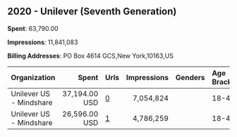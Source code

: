 ## 2020 - Unilever (Seventh Generation) 
**Spent**: 63,790.00

**Impressions**: 11,841,083

**Billing Addresses**: PO Box 4614 GCS,New York,10163,US

|Organization|Spent|Urls|Impressions|Genders|Age Brackets|Country Codes|
|:---|---:|:---|---:|:---|:---|:---|
|Unilever US - Mindshare|37,194.00 USD|[0](https://www.snap.com/political-ads/asset/8399114a8f997a04bfed90eee3ecf6d44c9258c5498b11675164eb15303e67d6?mediaType=mp4)|7,054,824||18-44|united states|
|Unilever US - Mindshare|26,596.00 USD|[1](https://www.snap.com/political-ads/asset/96c9b3cd81028b5c84154425454b3507c86e9ed3bc0e2e4cabef4b5deae446a2?mediaType=mp4)|4,786,259||18-44|united states|
